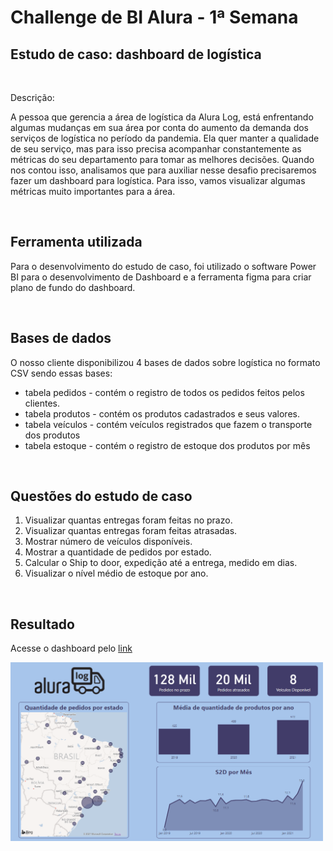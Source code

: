 <h1>Challenge de BI Alura - 1ª Semana</h1>

<h2>Estudo de caso: dashboard de logística</h2>
<br>
    <p>Descrição:</p>
    <p>A pessoa que gerencia a área de logística da Alura Log, está enfrentando algumas mudanças em sua área por conta do aumento da demanda dos serviços de logística no período da pandemia. Ela quer manter a qualidade de seu serviço, mas para isso precisa acompanhar constantemente as métricas do seu departamento para tomar as melhores decisões. Quando nos contou isso, analisamos que para auxiliar nesse desafio precisaremos fazer um dashboard para logística. Para isso, vamos visualizar algumas métricas muito importantes para a área.</p>
<br>

<h2>Ferramenta utilizada</h2>
    <p>Para o desenvolvimento do estudo de caso, foi utilizado o software Power BI para o desenvolvimento de Dashboard e a ferramenta figma para criar plano de fundo do dashboard.</p>

<br>

<h2>Bases de dados</h2>
O nosso cliente disponibilizou 4 bases de dados sobre logística no formato CSV sendo essas bases:
<ul>    
    <li>tabela pedidos - contém o registro de todos os pedidos feitos pelos clientes.
    <li>tabela produtos - contém os produtos cadastrados e seus valores.
    <li>tabela veículos - contém veículos registrados que fazem o transporte dos produtos
    <li>tabela estoque - contém o registro de estoque dos produtos por mês
</ul>
<br>
<h2>Questões do estudo de caso</h2>
    <ol>
        <li>Visualizar quantas entregas foram feitas no prazo.
        <li>Visualizar quantas entregas foram feitas atrasadas.
        <li>Mostrar número de veículos disponíveis.
        <li>Mostrar a quantidade de pedidos por estado.
        <li>Calcular o Ship to door, expedição até a entrega, medido em dias.
        <li>Visualizar o nível médio de estoque por ano.
    </ol>
<br>
<h2>Resultado</h2>
    <p>Acesse o dashboard pelo <a href="https://app.powerbi.com/view?r=eyJrIjoiNTIwZjk3NTEtNGRlYS00YmM2LWIxYjMtMTIxZDM3YjRmMDVhIiwidCI6IjIyMWNkOWNjLTZmYTctNDEyNi05NjY2LTRjMGViYWY3ZDk4MyJ9&pageName=ReportSection" target="_blank">link</a></p>
    <img src="imgs/imgDashboard.png" width="500" position="center"/></a>

